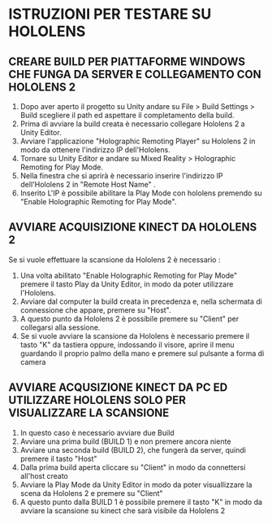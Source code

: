 # ISTRUZIONI PER TESTARE SU HOLOLENS

## CREARE BUILD PER PIATTAFORME WINDOWS CHE FUNGA DA SERVER E COLLEGAMENTO CON HOLOLENS 2
1) Dopo aver aperto il progetto su Unity andare su File > Build Settings > Build scegliere il path ed aspettare il completamento della build.
2) Prima di avviare la build creata è necessario collegare Hololens 2 a Unity Editor.
3) Avviare l'applicazione "Holographic Remoting Player" su Hololens 2 in modo da ottenere l'indirizzo IP dell'Hololens.
4) Tornare su Unity Editor e andare su Mixed Reality > Holographic Remoting for Play Mode.
5) Nella finestra che si aprirà è necessario inserire l'indirizzo IP dell'Hololens 2 in "Remote Host Name" .
6) Inserito L'IP è possibile abilitare la Play Mode con hololens premendo su "Enable Holographic Remoting for Play Mode".

## AVVIARE ACQUISIZIONE KINECT DA HOLOLENS 2 
Se si vuole effettuare la scansione da Hololens 2 è necessario : 
1) Una volta abilitato "Enable Holographic Remoting for Play Mode" premere il tasto Play da Unity Editor, in modo da poter utilizzare l'Hololens.
2) Avviare dal computer la build creata in precedenza e, nella schermata di connessione che appare, premere su "Host".
3) A questo punto da Hololens 2 è possibile premere su "Client" per collegarsi alla sessione.
4) Se si vuole avviare la scansione da Hololens è necessario premere il tasto "K" da tastiera oppure, indossando il visore, aprire il menu guardando il proprio palmo della mano e premere sul pulsante a forma di camera

## AVVIARE ACQUSIZIONE KINECT DA PC ED UTILIZZARE HOLOLENS SOLO PER VISUALIZZARE LA SCANSIONE

1) In questo caso è necessario avviare due Build
2) Avviare una prima build (BUILD 1) e non premere ancora niente
3) Avviare una seconda build (BUILD 2), che fungerà da server, quindi premere il tasto "Host"
4) Dalla prima build aperta cliccare su "Client" in modo da connettersi all'host creato
5) Avviare la Play Mode da Unity Editor in modo da poter visuallizzare la scena da Hololens 2 e premere su "Client"
6) A questo punto dalla BUILD 1 è possibile premere il tasto "K" in modo da avviare la scansione su kinect che sarà visibile da Hololens 2 
